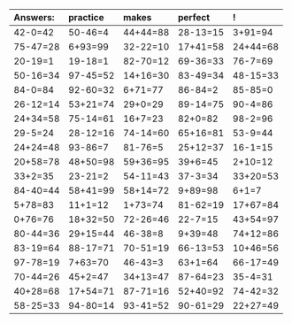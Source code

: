 | Answers: | practice | makes | perfect | ! |
| :--- | :--- | :--- | :--- | :--- |
| 42-0=42 | 50-46=4 | 44+44=88 | 28-13=15 | 3+91=94 | 
| 75-47=28 | 6+93=99 | 32-22=10 | 17+41=58 | 24+44=68 | 
| 20-19=1 | 19-18=1 | 82-70=12 | 69-36=33 | 76-7=69 | 
| 50-16=34 | 97-45=52 | 14+16=30 | 83-49=34 | 48-15=33 | 
| 84-0=84 | 92-60=32 | 6+71=77 | 86-84=2 | 85-85=0 | 
| 26-12=14 | 53+21=74 | 29+0=29 | 89-14=75 | 90-4=86 | 
| 24+34=58 | 75-14=61 | 16+7=23 | 82+0=82 | 98-2=96 | 
| 29-5=24 | 28-12=16 | 74-14=60 | 65+16=81 | 53-9=44 | 
| 24+24=48 | 93-86=7 | 81-76=5 | 25+12=37 | 16-1=15 | 
| 20+58=78 | 48+50=98 | 59+36=95 | 39+6=45 | 2+10=12 | 
| 33+2=35 | 23-21=2 | 54-11=43 | 37-3=34 | 33+20=53 | 
| 84-40=44 | 58+41=99 | 58+14=72 | 9+89=98 | 6+1=7 | 
| 5+78=83 | 11+1=12 | 1+73=74 | 81-62=19 | 17+67=84 | 
| 0+76=76 | 18+32=50 | 72-26=46 | 22-7=15 | 43+54=97 | 
| 80-44=36 | 29+15=44 | 46-38=8 | 9+39=48 | 74+12=86 | 
| 83-19=64 | 88-17=71 | 70-51=19 | 66-13=53 | 10+46=56 | 
| 97-78=19 | 7+63=70 | 46-43=3 | 63+1=64 | 66-17=49 | 
| 70-44=26 | 45+2=47 | 34+13=47 | 87-64=23 | 35-4=31 | 
| 40+28=68 | 17+54=71 | 87-71=16 | 52+40=92 | 74-42=32 | 
| 58-25=33 | 94-80=14 | 93-41=52 | 90-61=29 | 22+27=49 | 
